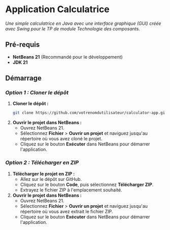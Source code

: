 # Application Calculatrice
*Une simple calculatrice en Java avec une interface graphique (GUI) créée avec Swing pour le TP de module Technologie des composants.*
## Pré-requis
- **NetBeans 21** (Recommandé pour le développement)
- **JDK 21**
## Démarrage
### *Option 1 : Cloner le dépôt*
1. **Cloner le dépôt :**
   ```bash
   git clone https://github.com/votrenomdutilisateur/calculator-app.git
   ```
2. **Ouvrir le projet dans NetBeans :**
   * Ouvrez NetBeans 21.
   * Sélectionnez **Fichier** > **Ouvrir un projet** et naviguez jusqu'au répertoire où vous avez cloné le projet.
   * Cliquez sur le bouton **Exécuter** dans NetBeans pour démarrer l'application.
### *Option 2 : Télécharger en ZIP*
1. **Télécharger le projet en ZIP :**
   * Allez sur le dépôt sur GitHub.
   * Cliquez sur le bouton **Code**, puis sélectionnez **Télécharger ZIP**.
   * Extrayez le fichier ZIP à l'emplacement souhaité.
2. **Ouvrir le projet dans NetBeans :**
   * Ouvrez NetBeans 21.
   * Sélectionnez **Fichier** > **Ouvrir un projet** et naviguez jusqu'au répertoire où vous avez extrait le fichier ZIP.
   * Cliquez sur le bouton **Exécuter** dans NetBeans pour démarrer l'application.
